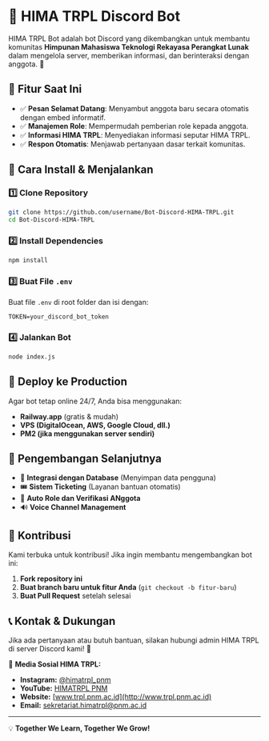 # 🤖 HIMA TRPL Discord Bot

HIMA TRPL Bot adalah bot Discord yang dikembangkan untuk membantu komunitas **Himpunan Mahasiswa Teknologi Rekayasa Perangkat Lunak** dalam mengelola server, memberikan informasi, dan berinteraksi dengan anggota. 🚀

## 📌 **Fitur Saat Ini**
- ✅ **Pesan Selamat Datang**: Menyambut anggota baru secara otomatis dengan embed informatif.
- ✅ **Manajemen Role**: Mempermudah pemberian role kepada anggota.
- ✅ **Informasi HIMA TRPL**: Menyediakan informasi seputar HIMA TRPL.
- ✅ **Respon Otomatis**: Menjawab pertanyaan dasar terkait komunitas.

## 🔧 **Cara Install & Menjalankan**

### 1️⃣ **Clone Repository**
```sh
git clone https://github.com/username/Bot-Discord-HIMA-TRPL.git
cd Bot-Discord-HIMA-TRPL
```

### 2️⃣ **Install Dependencies**
```sh
npm install
```

### 3️⃣ **Buat File `.env`**
Buat file `.env` di root folder dan isi dengan:
```env
TOKEN=your_discord_bot_token
```

### 4️⃣ **Jalankan Bot**
```sh
node index.js
```

## 🚀 **Deploy ke Production**
Agar bot tetap online 24/7, Anda bisa menggunakan:
- **Railway.app** (gratis & mudah)
- **VPS (DigitalOcean, AWS, Google Cloud, dll.)**
- **PM2 (jika menggunakan server sendiri)**

## 📜 **Pengembangan Selanjutnya**
- 🔄 **Integrasi dengan Database** (Menyimpan data pengguna)
- 🎟️ **Sistem Ticketing** (Layanan bantuan otomatis)
- 📅 **Auto Role dan Verifikasi ANggota**
- 🔊 **Voice Channel Management**

## 👥 **Kontribusi**
Kami terbuka untuk kontribusi! Jika ingin membantu mengembangkan bot ini:
1. **Fork repository ini**
2. **Buat branch baru untuk fitur Anda** (`git checkout -b fitur-baru`)
3. **Buat Pull Request** setelah selesai

## 📞 **Kontak & Dukungan**
Jika ada pertanyaan atau butuh bantuan, silakan hubungi admin HIMA TRPL di server Discord kami! 🎉

📢 **Media Sosial HIMA TRPL:**
- **Instagram:** [@himatrpl_pnm](https://www.instagram.com/himatrpl_pnm)
- **YouTube:** [HIMATRPL PNM](https://www.youtube.com/channel/UCxxxxx)
- **Website:** [www.trpl.pnm.ac.id](http://www.trpl.pnm.ac.id)
- **Email:** sekretariat.himatrpl@pnm.ac.id

---
💡 **Together We Learn, Together We Grow!**

